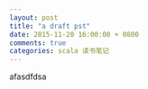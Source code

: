 ```yaml
---
layout: post
title: "a draft pst"
date: 2015-11-20 16:00:00 + 0800
comments: true
categories: scala 读书笔记
---
```



afasdfdsa


